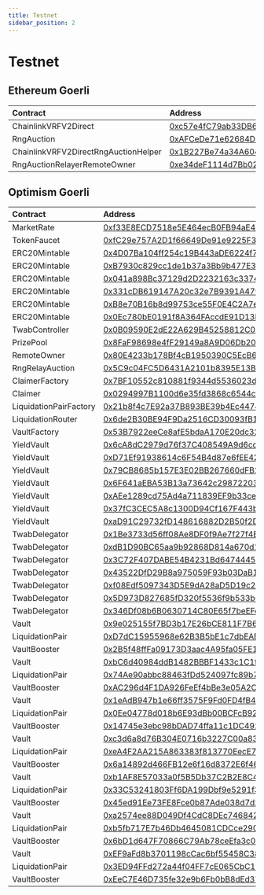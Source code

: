 ```yaml
---
title: Testnet
sidebar_position: 2
---
```


# Testnet

## Ethereum Goerli

| Contract | Address |
| :--- | :--- |
| ChainlinkVRFV2Direct | [0xc57e4fC79ab33DB6A7Bf26CC1Ca43511744F83CD](https://goerli.etherscan.io/address/0xc57e4fC79ab33DB6A7Bf26CC1Ca43511744F83CD) |
| RngAuction | [0xAFCeDe71e62684De45D423712FeEeBB83863DfDE](https://goerli.etherscan.io/address/0xAFCeDe71e62684De45D423712FeEeBB83863DfDE) |
| ChainlinkVRFV2DirectRngAuctionHelper | [0x1B227Be74a34A604a2839cbc9A50e9dBcac4f371](https://goerli.etherscan.io/address/0x1B227Be74a34A604a2839cbc9A50e9dBcac4f371) |
| RngAuctionRelayerRemoteOwner | [0xe34deF1114d7Bb0298636A2026D9Cf3D67F19FBd](https://goerli.etherscan.io/address/0xe34deF1114d7Bb0298636A2026D9Cf3D67F19FBd) |

## Optimism Goerli

| Contract | Address |
| :--- | :--- |
| MarketRate | [0xf33E8ECD7518e5E464ecB0FB94aE4Fc2f39adB5B](https://goerli-optimism.etherscan.io/address/0xf33E8ECD7518e5E464ecB0FB94aE4Fc2f39adB5B) |
| TokenFaucet | [0xfC29e757A2D1f66649De91e9225F36AB6c1BD44d](https://goerli-optimism.etherscan.io/address/0xfC29e757A2D1f66649De91e9225F36AB6c1BD44d) |
| ERC20Mintable | [0x4D07Ba104ff254c19B443aDE6224f744Db84FB8A](https://goerli-optimism.etherscan.io/address/0x4D07Ba104ff254c19B443aDE6224f744Db84FB8A) |
| ERC20Mintable | [0xB7930c829cc1de1b37a3Bb9b477E33251DA15a50](https://goerli-optimism.etherscan.io/address/0xB7930c829cc1de1b37a3Bb9b477E33251DA15a50) |
| ERC20Mintable | [0x041a898Bc37129d2D2232163c3374f4077255F74](https://goerli-optimism.etherscan.io/address/0x041a898Bc37129d2D2232163c3374f4077255F74) |
| ERC20Mintable | [0x331cDB619147A20c32e7B9391A4797Ed9656B104](https://goerli-optimism.etherscan.io/address/0x331cDB619147A20c32e7B9391A4797Ed9656B104) |
| ERC20Mintable | [0xB8e70B16b8d99753ce55F0E4C2A7eCeeecE30B64](https://goerli-optimism.etherscan.io/address/0xB8e70B16b8d99753ce55F0E4C2A7eCeeecE30B64) |
| ERC20Mintable | [0x0Ec780bE0191f8A364FAccdE91D13BE6F96632bE](https://goerli-optimism.etherscan.io/address/0x0Ec780bE0191f8A364FAccdE91D13BE6F96632bE) |
| TwabController | [0x0B09590E2dE22A629B45258812C0B25904689B5a](https://goerli-optimism.etherscan.io/address/0x0B09590E2dE22A629B45258812C0B25904689B5a) |
| PrizePool | [0x8FaF98698e4fF29149a8A9D06Db20E3509F3754b](https://goerli-optimism.etherscan.io/address/0x8FaF98698e4fF29149a8A9D06Db20E3509F3754b) |
| RemoteOwner | [0x80E4233b178Bf4cB1950390C5EcB6Fa2766a9571](https://goerli-optimism.etherscan.io/address/0x80E4233b178Bf4cB1950390C5EcB6Fa2766a9571) |
| RngRelayAuction | [0x5C9c04FC5D6431A2101b8395E13B565762980F97](https://goerli-optimism.etherscan.io/address/0x5C9c04FC5D6431A2101b8395E13B565762980F97) |
| ClaimerFactory | [0x7BF10552c810881f9344d5536023dd66530d2E88](https://goerli-optimism.etherscan.io/address/0x7BF10552c810881f9344d5536023dd66530d2E88) |
| Claimer | [0x0294997B1100d6e35fd3868c6544c881096a23E1](https://goerli-optimism.etherscan.io/address/0x0294997B1100d6e35fd3868c6544c881096a23E1) |
| LiquidationPairFactory | [0x21b8f4c7E92a37B893BE39b4Ec447459fa5031C6](https://goerli-optimism.etherscan.io/address/0x21b8f4c7E92a37B893BE39b4Ec447459fa5031C6) |
| LiquidationRouter | [0x6de2B30BE94F9Da2516CD30093fB11e0c4bFf422](https://goerli-optimism.etherscan.io/address/0x6de2B30BE94F9Da2516CD30093fB11e0c4bFf422) |
| VaultFactory | [0x53B7922eeCe8afE5bdaA170E20dc32c6deDA5277](https://goerli-optimism.etherscan.io/address/0x53B7922eeCe8afE5bdaA170E20dc32c6deDA5277) |
| YieldVault | [0x6cA8dC2979d76f37C408549A9d6cd53910De6867](https://goerli-optimism.etherscan.io/address/0x6cA8dC2979d76f37C408549A9d6cd53910De6867) |
| YieldVault | [0xD71Ef91938614c6F54B4d87e6fEE42FEA2510448](https://goerli-optimism.etherscan.io/address/0xD71Ef91938614c6F54B4d87e6fEE42FEA2510448) |
| YieldVault | [0x79CB8685b157E3E02BB267660dFB291225680871](https://goerli-optimism.etherscan.io/address/0x79CB8685b157E3E02BB267660dFB291225680871) |
| YieldVault | [0x6F641aEBA53B13a73642c2987220351aCd702fDA](https://goerli-optimism.etherscan.io/address/0x6F641aEBA53B13a73642c2987220351aCd702fDA) |
| YieldVault | [0xAEe1289cd75Ad4a711839EF9b33ceAfa4935BF38](https://goerli-optimism.etherscan.io/address/0xAEe1289cd75Ad4a711839EF9b33ceAfa4935BF38) |
| YieldVault | [0x37fC3CEC5A8c1300D94Cf167F443bF9e2fD5a936](https://goerli-optimism.etherscan.io/address/0x37fC3CEC5A8c1300D94Cf167F443bF9e2fD5a936) |
| YieldVault | [0xaD91C29732fD148616882D2B50f2D886204E570B](https://goerli-optimism.etherscan.io/address/0xaD91C29732fD148616882D2B50f2D886204E570B) |
| TwabDelegator | [0x1Be3733d56ff08Ae8DF0f9Ae7f27f4E7aAb051d8](https://goerli-optimism.etherscan.io/address/0x1Be3733d56ff08Ae8DF0f9Ae7f27f4E7aAb051d8) |
| TwabDelegator | [0xdB1D90BC65aa9b92868D814a670d1127635ba2E1](https://goerli-optimism.etherscan.io/address/0xdB1D90BC65aa9b92868D814a670d1127635ba2E1) |
| TwabDelegator | [0x3C72F407DABE54B4231Bd6474445a1859Fb27Ed9](https://goerli-optimism.etherscan.io/address/0x3C72F407DABE54B4231Bd6474445a1859Fb27Ed9) |
| TwabDelegator | [0x43522DfD29B8a975059F93b03DaB1545935710Bb](https://goerli-optimism.etherscan.io/address/0x43522DfD29B8a975059F93b03DaB1545935710Bb) |
| TwabDelegator | [0xf08Edf5097343D5E9dA28aD5D19c2a956954A8B0](https://goerli-optimism.etherscan.io/address/0xf08Edf5097343D5E9dA28aD5D19c2a956954A8B0) |
| TwabDelegator | [0x5D973D827685fD320f5536f9b533b69Ff7bd26f0](https://goerli-optimism.etherscan.io/address/0x5D973D827685fD320f5536f9b533b69Ff7bd26f0) |
| TwabDelegator | [0x346Df08b6B0630714C80E65f7beEFcc50b3Fc4Ec](https://goerli-optimism.etherscan.io/address/0x346Df08b6B0630714C80E65f7beEFcc50b3Fc4Ec) |
| Vault | [0x9e025155f7BD3b17E26bCE811F7B6F075973570A](https://goerli-optimism.etherscan.io/address/0x9e025155f7BD3b17E26bCE811F7B6F075973570A) |
| LiquidationPair | [0xD7dC15955968e62B3B5bE1c7dbEAEF81D7BBE776](https://goerli-optimism.etherscan.io/address/0xD7dC15955968e62B3B5bE1c7dbEAEF81D7BBE776) |
| VaultBooster | [0x2B5f48ffFa09173D3aac4A95fa05FE1317589a1E](https://goerli-optimism.etherscan.io/address/0x2B5f48ffFa09173D3aac4A95fa05FE1317589a1E) |
| Vault | [0xbC6d40984ddB1482BBBF1433c1C1f0380f74caCD](https://goerli-optimism.etherscan.io/address/0xbC6d40984ddB1482BBBF1433c1C1f0380f74caCD) |
| LiquidationPair | [0x74Ae90abbc88463fDd524097fc89b738b5b22ad8](https://goerli-optimism.etherscan.io/address/0x74Ae90abbc88463fDd524097fc89b738b5b22ad8) |
| VaultBooster | [0xAC296d4F1DA926FeEf4bBe3e05A2C892A1E7fBEc](https://goerli-optimism.etherscan.io/address/0xAC296d4F1DA926FeEf4bBe3e05A2C892A1E7fBEc) |
| Vault | [0x1eAdB947b1e66ff3575F9Fd0FD4fB4Cc8fcAD8Fd](https://goerli-optimism.etherscan.io/address/0x1eAdB947b1e66ff3575F9Fd0FD4fB4Cc8fcAD8Fd) |
| LiquidationPair | [0x0Ee04778d018b6E93dBb00BCFcB92409C02eF6Dd](https://goerli-optimism.etherscan.io/address/0x0Ee04778d018b6E93dBb00BCFcB92409C02eF6Dd) |
| VaultBooster | [0x14745e3ebc98bDAD74ffa11c1DC4928df5F40c83](https://goerli-optimism.etherscan.io/address/0x14745e3ebc98bDAD74ffa11c1DC4928df5F40c83) |
| Vault | [0xc3d6a8d76B304E0716b3227C00a83187340DC846](https://goerli-optimism.etherscan.io/address/0xc3d6a8d76B304E0716b3227C00a83187340DC846) |
| LiquidationPair | [0xeA4F2AA215A863383f813770EecE7c2508Cfb630](https://goerli-optimism.etherscan.io/address/0xeA4F2AA215A863383f813770EecE7c2508Cfb630) |
| VaultBooster | [0x6a14892d466FB12e6f16d8372E6f46f3C74962Fa](https://goerli-optimism.etherscan.io/address/0x6a14892d466FB12e6f16d8372E6f46f3C74962Fa) |
| Vault | [0xb1AF8E57033a0f5B5Db37C2B2E8C4a357514d2B5](https://goerli-optimism.etherscan.io/address/0xb1AF8E57033a0f5B5Db37C2B2E8C4a357514d2B5) |
| LiquidationPair | [0x33C53241803Ff6DA199Dbf9e5291f3b5770e67E5](https://goerli-optimism.etherscan.io/address/0x33C53241803Ff6DA199Dbf9e5291f3b5770e67E5) |
| VaultBooster | [0x45ed91Ee73FE8Fce0b87Ade038d7d26e27bb6A5A](https://goerli-optimism.etherscan.io/address/0x45ed91Ee73FE8Fce0b87Ade038d7d26e27bb6A5A) |
| Vault | [0xa2574ee88D049Df4CdC8DEc746842C7615FBF5A5](https://goerli-optimism.etherscan.io/address/0xa2574ee88D049Df4CdC8DEc746842C7615FBF5A5) |
| LiquidationPair | [0xb5fb717E7b46Db4645081CDCce2908DA3E68da1D](https://goerli-optimism.etherscan.io/address/0xb5fb717E7b46Db4645081CDCce2908DA3E68da1D) |
| VaultBooster | [0x6bD1d647F70866C79Ab78ceEfa3c0Bfd96ce28A6](https://goerli-optimism.etherscan.io/address/0x6bD1d647F70866C79Ab78ceEfa3c0Bfd96ce28A6) |
| Vault | [0xEF9aFd8b3701198cCac6bf55458C38F61C4b55c4](https://goerli-optimism.etherscan.io/address/0xEF9aFd8b3701198cCac6bf55458C38F61C4b55c4) |
| LiquidationPair | [0x3ED94FFd272a44f04FF7cE065CbC11CAB90C87CE](https://goerli-optimism.etherscan.io/address/0x3ED94FFd272a44f04FF7cE065CbC11CAB90C87CE) |
| VaultBooster | [0xEeC7E46D735fe32e9b6Fb0bB8dEd37ADd5e6B0Fe](https://goerli-optimism.etherscan.io/address/0xEeC7E46D735fe32e9b6Fb0bB8dEd37ADd5e6B0Fe) |

